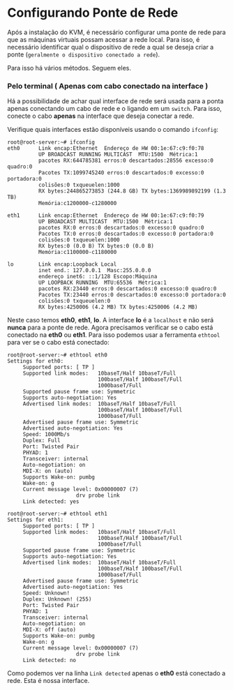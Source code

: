 Configurando Ponte de Rede
======

Após a instalação do KVM, é necessário configurar uma ponte de rede para que as
máquinas virtuais possam acessar a rede local. Para isso, é necessário 
identificar qual o dispositivo de rede a qual se deseja criar a ponte
(`geralmente o dispositivo conectado a rede`).

Para isso há vários métodos. Seguem eles.


### Pelo terminal ( Apenas com cabo conectado na interface )

Há a possibilidade de achar qual interface de rede será usada para a ponta apenas
conectando um cabo de rede e o ligando em um `switch`. Para isso, conecte o cabo 
**apenas** na interface que deseja conectar a rede.

Verifique quais interfaces estão disponíveis usando o comando `ifconfig`:

```
root@root-server:~# ifconfig 
eth0      Link encap:Ethernet  Endereço de HW 00:1e:67:c9:f0:78  
          UP BROADCAST RUNNING MULTICAST  MTU:1500  Métrica:1
          pacotes RX:644785381 erros:0 descartados:28556 excesso:0 quadro:0
          Pacotes TX:1099745240 erros:0 descartados:0 excesso:0 portadora:0
          colisões:0 txqueuelen:1000 
          RX bytes:244865273853 (244.8 GB) TX bytes:1369989892199 (1.3 TB)
          Memória:c1200000-c1280000 

eth1      Link encap:Ethernet  Endereço de HW 00:1e:67:c9:f0:79  
          UP BROADCAST MULTICAST  MTU:1500  Métrica:1
          pacotes RX:0 erros:0 descartados:0 excesso:0 quadro:0
          Pacotes TX:0 erros:0 descartados:0 excesso:0 portadora:0
          colisões:0 txqueuelen:1000 
          RX bytes:0 (0.0 B) TX bytes:0 (0.0 B)
          Memória:c1100000-c1180000 

lo        Link encap:Loopback Local  
          inet end.: 127.0.0.1  Masc:255.0.0.0
          endereço inet6: ::1/128 Escopo:Máquina
          UP LOOPBACK RUNNING  MTU:65536  Métrica:1
          pacotes RX:23440 erros:0 descartados:0 excesso:0 quadro:0
          Pacotes TX:23440 erros:0 descartados:0 excesso:0 portadora:0
          colisões:0 txqueuelen:0 
          RX bytes:4250006 (4.2 MB) TX bytes:4250006 (4.2 MB)
```

Neste caso temos **eth0**, **eth1**, **lo**. A interface **lo** é a `localhost` 
e não será **nunca** para a ponte de rede. Agora precisamos verificar se o cabo
está conectado na **eth0** ou **eth1**. Para isso podemos usar a ferramenta
`ethtool` para ver se o cabo está conectado:

```
root@root-server:~# ethtool eth0
Settings for eth0:
     Supported ports: [ TP ]
     Supported link modes:   10baseT/Half 10baseT/Full 
                             100baseT/Half 100baseT/Full 
                             1000baseT/Full 
     Supported pause frame use: Symmetric
     Supports auto-negotiation: Yes
     Advertised link modes:  10baseT/Half 10baseT/Full 
                             100baseT/Half 100baseT/Full 
                             1000baseT/Full 
     Advertised pause frame use: Symmetric
     Advertised auto-negotiation: Yes
     Speed: 1000Mb/s
     Duplex: Full
     Port: Twisted Pair
     PHYAD: 1
     Transceiver: internal
     Auto-negotiation: on
     MDI-X: on (auto)
     Supports Wake-on: pumbg
     Wake-on: g
     Current message level: 0x00000007 (7)
                      drv probe link
     Link detected: yes

root@root-server:~# ethtool eth1
Settings for eth1:
     Supported ports: [ TP ]
     Supported link modes:   10baseT/Half 10baseT/Full 
                             100baseT/Half 100baseT/Full 
                             1000baseT/Full 
     Supported pause frame use: Symmetric
     Supports auto-negotiation: Yes
     Advertised link modes:  10baseT/Half 10baseT/Full 
                             100baseT/Half 100baseT/Full 
                             1000baseT/Full 
     Advertised pause frame use: Symmetric
     Advertised auto-negotiation: Yes
     Speed: Unknown!
     Duplex: Unknown! (255)
     Port: Twisted Pair
     PHYAD: 1
     Transceiver: internal
     Auto-negotiation: on
     MDI-X: off (auto)
     Supports Wake-on: pumbg
     Wake-on: g
     Current message level: 0x00000007 (7)
                      drv probe link
     Link detected: no
```

Como podemos ver na linha `Link detected` apenas o **eth0** está conectado a rede. 
Esta é nossa interface.